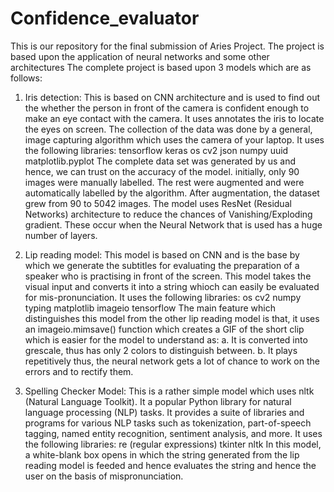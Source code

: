 # Confidence_evaluator
This is our repository for the final submission of Aries Project. The project is based upon the application of neural networks and some other architectures 
The complete project is based upon 3 models which are as follows:
1. Iris detection: This is based on CNN architecture and is used to find out the whether the person in front of the camera is confident enough to make an eye contact 
    with the camera. It uses annotates the iris to locate the eyes on screen.
    The collection of the data was done by a general, image capturing algorithm which uses the camera of your laptop.
    It uses the following libraries:
    tensorflow
    keras
    os
    cv2
    json
    numpy 
    uuid
    matplotlib.pyplot
    The complete data set was generated by us and hence, we can trust on the accuracy of the model. initially, only 90 images were manually labelled. The rest were
    augmented and were automatically labelled by the algorithm. After augmentation, the dataset grew from 90 to 5042 images.
    The model uses ResNet (Residual Networks) architecture to reduce the chances of Vanishing/Exploding gradient. These occur when the Neural Network that is used has
    a huge number of layers.

2. Lip reading model: This model is based on CNN and is the base by which we generate the subtitles for evaluating the preparation of a speaker who is practising in
    front of the screen. This model takes the visual input and converts it into a string whioch can easily be evaluated for mis-pronunciation.
    It uses the following libraries:
    os
    cv2
    numpy
    typing
    matplotlib
    imageio
    tensorflow
    The main feature which distinguishes this model from the other lip reading model is that, it uses an imageio.mimsave() function which creates a GIF of the short 
    clip which is easier for the model to understand as:
    a. It is converted into grescale, thus has only 2 colors to distinguish between.
    b. It plays repetitively thus, the neural network gets a lot of chance to work on the errors and to rectify them.

3. Spelling Checker Model: This is a rather simple model which uses nltk (Natural Language Toolkit). It a popular Python library for natural language processing 
    (NLP) tasks. It provides a suite of libraries and programs for various NLP tasks such as tokenization, part-of-speech tagging, named entity recognition,
    sentiment analysis, and more. 
    It uses the following libraries:
    re (regular expressions)
    tkinter
    nltk
    In this model, a white-blank box opens in which the string generated from the lip reading model is feeded and hence evaluates the string and hence the user 
    on the basis of mispronunciation.
    
    
    
    
    
    
    
    
    
    
    
    
    
    
    
    
    
